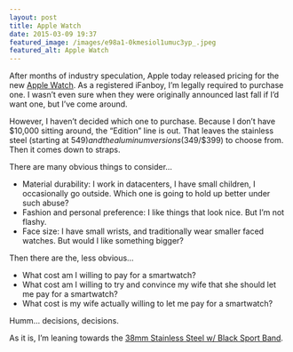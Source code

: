 ```yaml
---
layout: post
title: Apple Watch
date: 2015-03-09 19:37
featured_image: /images/e98a1-0kmesiol1umuc3yp_.jpeg
featured_alt: Apple Watch
---
```


After months of industry speculation, Apple today released pricing for the new [Apple Watch](http://www.apple.com/watch/). As a registered iFanboy, I’m legally required to purchase one. I wasn’t even sure when they were originally announced last fall if I’d want one, but I’ve come around.

However, I haven’t decided which one to purchase. Because I don’t have $10,000 sitting around, the “Edition” line is out. That leaves the stainless steel (starting at $549) and the aluminum versions ($349/$399) to choose from. Then it comes down to straps.

There are many obvious things to consider…

*   Material durability: I work in datacenters, I have small children, I occasionally go outside. Which one is going to hold up better under such abuse?
*   Fashion and personal preference: I like things that look nice. But I’m not flashy.
*   Face size: I have small wrists, and traditionally wear smaller faced watches. But would I like something bigger?

Then there are the, less obvious…

*   What cost am I willing to pay for a smartwatch?
*   What cost am I willing to try and convince my wife that she should let me pay for a smartwatch?
*   What cost is my wife actually willing to let me pay for a smartwatch?

Humm… decisions, decisions.

As it is, I’m leaning towards the [38mm Stainless Steel w/ Black Sport Band](http://store.apple.com/us/buy-watch/apple-watch?product=MJ2Y2LL/A&step=detail).
